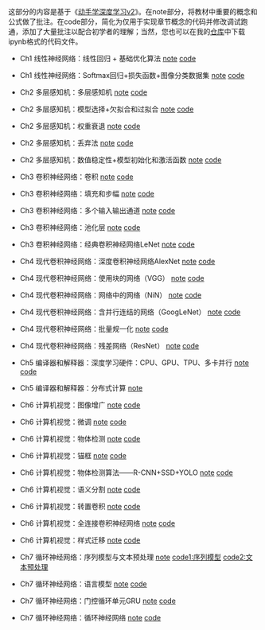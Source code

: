 这部分的内容是基于《[动手学深度学习v2](https://zh-v2.d2l.ai/)》。在note部分，将教材中重要的概念和公式做了批注。在code部分，简化为仅用于实现章节概念的代码并修改调试跑通，添加了大量批注以配合初学者的理解；当然，您也可以在我的[仓库](https://github.com/samuelssj123/samuelssj123.github.io/tree/main/contents/DEEPLEARNING/code)中下载ipynb格式的代码文件。

- Ch1 线性神经网络：线性回归 + 基础优化算法 [note](https://mailbnueducn-my.sharepoint.com/:b:/g/personal/sjs_mail_bnu_edu_cn/EfLnz4isGJ9LhDAHSfiTQLMBtEFiefaTPLDL699VnVP88w?e=Jb27z4) [code](https://samuelssj123.github.io/contents/DEEPLEARNING/DeepLearning(1).html)
  
- Ch1 线性神经网络：Softmax回归+损失函数+图像分类数据集 [note](https://mailbnueducn-my.sharepoint.com/:b:/g/personal/sjs_mail_bnu_edu_cn/EaR9FKhTZaFAsMchoB1de1wBrbFFsYFhEQnQ4OtCF6JKKw?e=IVfxrD) [code](https://samuelssj123.github.io/contents/DEEPLEARNING/DeepLearning(2).html)

- Ch2 多层感知机：多层感知机 [note](https://mailbnueducn-my.sharepoint.com/:b:/g/personal/sjs_mail_bnu_edu_cn/EVkg6ByoFMFPsvce9YUhsaIBIXjX0npVR3SoLsqke9YDXA?e=G34GHb) [code](https://samuelssj123.github.io/contents/DEEPLEARNING/DeepLearning(3).html)

- Ch2 多层感知机：模型选择+欠拟合和过拟合 [note](https://mailbnueducn-my.sharepoint.com/:b:/g/personal/sjs_mail_bnu_edu_cn/EYaNQODkqxtGnRAJ87ofvkoBhee-BJBhTjDU0Brod_U-vg?e=X8EW47)  [code](https://samuelssj123.github.io/contents/DEEPLEARNING/DeepLearning(4).html)

- Ch2 多层感知机：权重衰退 [note](https://mailbnueducn-my.sharepoint.com/:b:/g/personal/sjs_mail_bnu_edu_cn/Edd1_agwqkVIg-jhtmdKaB4BfqHzxlIbIpmJex0TjkOchA?e=k1hpeV)  [code](https://samuelssj123.github.io/contents/DEEPLEARNING/DeepLearning(5).html)

- Ch2 多层感知机：丢弃法 [note](https://mailbnueducn-my.sharepoint.com/:b:/g/personal/sjs_mail_bnu_edu_cn/EUl3KAraXnZPmJnvDEB27lUBTRJ2kXkAzpvgd19NUQumJQ?e=bhB2r8)  [code](https://samuelssj123.github.io/contents/DEEPLEARNING/DeepLearning(6).html)

- Ch2 多层感知机：数值稳定性+模型初始化和激活函数 [note](https://mailbnueducn-my.sharepoint.com/:b:/g/personal/sjs_mail_bnu_edu_cn/ES448HmSuedGpmUk5y0rlWIBMlIqqA2gceL0arWW5yPzng?e=ELUvT5) [code](https://samuelssj123.github.io/contents/DEEPLEARNING/DeepLearning(7).html)

- Ch3 卷积神经网络：卷积 [note](https://mailbnueducn-my.sharepoint.com/:b:/g/personal/sjs_mail_bnu_edu_cn/Edjcka1qCTFNgeqeaRp1nhwB1ibiXZDWa1IQmA_yHYyvng?e=R6dsSB) [code](https://samuelssj123.github.io/contents/DEEPLEARNING/DeepLearning(8).html)

- Ch3 卷积神经网络：填充和步幅 [note](https://mailbnueducn-my.sharepoint.com/:b:/g/personal/sjs_mail_bnu_edu_cn/EaKrOP1mBLJOtg6VgLv79iUBQCUMKwna-xiObe3IHopV6A?e=zqs4B1) [code](https://samuelssj123.github.io/contents/DEEPLEARNING/DeepLearning(9).html)

- Ch3 卷积神经网络：多个输入输出通道 [note](https://mailbnueducn-my.sharepoint.com/:b:/g/personal/sjs_mail_bnu_edu_cn/Ee65PhaS2OhFrj4qqY_zvZwBwXO7VFCe5K9jO71iw9e4Jg?e=EaW9Da) [code](https://samuelssj123.github.io/contents/DEEPLEARNING/DeepLearning(10).html)

- Ch3 卷积神经网络：池化层 [note](https://mailbnueducn-my.sharepoint.com/:b:/g/personal/sjs_mail_bnu_edu_cn/EaZ3uHG_d8dBikaFY6MMeoYBbf2MGbAHu3-KGp134fGUfw?e=4MFV36) [code](https://samuelssj123.github.io/contents/DEEPLEARNING/DeepLearning(11).html)

- Ch3 卷积神经网络：经典卷积神经网络LeNet [note](https://mailbnueducn-my.sharepoint.com/:b:/g/personal/sjs_mail_bnu_edu_cn/EX0Dlb-JKpVFtAsBx40k_YwBY5AQoLl49fZVb8geKYPt9g?e=hXPReu) [code](https://samuelssj123.github.io/contents/DEEPLEARNING/DeepLearning(12).html)
 
- Ch4 现代卷积神经网络：深度卷积神经网络AlexNet [note](https://mailbnueducn-my.sharepoint.com/:b:/g/personal/sjs_mail_bnu_edu_cn/EesU8zLJF_RKvtA1jm6YTdkB3Id42-Kj182BG71tLBbQ_g?e=Hvm9qf) [code](https://samuelssj123.github.io/contents/DEEPLEARNING/DeepLearning(13).html)

- Ch4 现代卷积神经网络：使用块的网络（VGG） [note](https://mailbnueducn-my.sharepoint.com/:b:/g/personal/sjs_mail_bnu_edu_cn/ETfUWHvle3BFoYbb2Qxd0noBrnDEdYKXmFTbv6Z1eg5JIg?e=jks0Ql) [code](https://samuelssj123.github.io/contents/DEEPLEARNING/DeepLearning(14).html)

- Ch4 现代卷积神经网络：网络中的网络（NiN） [note](https://mailbnueducn-my.sharepoint.com/:b:/g/personal/sjs_mail_bnu_edu_cn/EX_1cxN8fYdHkShZQgCeYFIBJBaWLaSrdOAK63J_X9I0xg?e=brj6bW) [code](https://samuelssj123.github.io/contents/DEEPLEARNING/DeepLearning(15).html)

- Ch4 现代卷积神经网络：含并行连结的网络（GoogLeNet） [note](https://mailbnueducn-my.sharepoint.com/:b:/g/personal/sjs_mail_bnu_edu_cn/EV0HKqpmfERDijFo-xx_05AB1KCatC4EcwdZ5WzhK20DLQ?e=bEHyVR) [code](https://samuelssj123.github.io/contents/DEEPLEARNING/DeepLearning(16).html)

- Ch4 现代卷积神经网络：批量规一化 [note](https://mailbnueducn-my.sharepoint.com/:b:/g/personal/sjs_mail_bnu_edu_cn/EYSPKU2qesxGgU4YPlKEAcsBdDya-6PNkWHh9_GO1ajuWQ?e=G2MWIc) [code](https://samuelssj123.github.io/contents/DEEPLEARNING/DeepLearning(17).html)

- Ch4 现代卷积神经网络：残差网络（ResNet） [note](https://mailbnueducn-my.sharepoint.com/:b:/g/personal/sjs_mail_bnu_edu_cn/ETHPZCN07x9ArHMXVJGC48ABsxub77PwQwIdI6IZqKXvWA?e=QI33KA) [code](https://samuelssj123.github.io/contents/DEEPLEARNING/DeepLearning(18).html)

- Ch5 编译器和解释器：深度学习硬件：CPU、GPU、TPU、多卡并行 [note](https://mailbnueducn-my.sharepoint.com/:b:/g/personal/sjs_mail_bnu_edu_cn/EUb2aYda3cNDiokk1MnquYoBoTODv8QOUIEjDmTHOYSoFQ?e=Frx17C) [code](https://samuelssj123.github.io/contents/DEEPLEARNING/DeepLearning(19).html)

- Ch5 编译器和解释器：分布式计算 [note](https://mailbnueducn-my.sharepoint.com/:b:/g/personal/sjs_mail_bnu_edu_cn/EZkigCL8gbtFs9CRaxC3WGcBxvJ9nGO-GdbnC-kwfrh3Mw?e=lsekgS)

- Ch6 计算机视觉：图像增广 [note](https://mailbnueducn-my.sharepoint.com/:b:/g/personal/sjs_mail_bnu_edu_cn/EZNn5jiYkJJOn6nKSS5FmRYBoCrEU7qTD-YdQ1MCfY6LCg?e=RbkLFu) [code](https://samuelssj123.github.io/contents/DEEPLEARNING/DeepLearning(21).html)

- Ch6 计算机视觉：微调 [note](https://mailbnueducn-my.sharepoint.com/:b:/g/personal/sjs_mail_bnu_edu_cn/EZyjf5p04lNHo9b5A4mopyYBtfwzXqEFub90DwqID60aVw?e=xDeuXX) [code](https://samuelssj123.github.io/contents/DEEPLEARNING/DeepLearning(22).html)

- Ch6 计算机视觉：物体检测 [note](https://mailbnueducn-my.sharepoint.com/:b:/g/personal/sjs_mail_bnu_edu_cn/EcHt32sPwMNMhFbibFAO3pABiJSOX9XqtzbiPg8xXxQEvQ?e=3oIWId) [code](https://samuelssj123.github.io/contents/DEEPLEARNING/DeepLearning(23).html)

- Ch6 计算机视觉：锚框 [note](https://mailbnueducn-my.sharepoint.com/:b:/g/personal/sjs_mail_bnu_edu_cn/EbFnwHBSBzlFsGobaT9UYKgBhyHUCBXi2n7Mf-UwkGsiNw?e=bIa6p0) [code](https://samuelssj123.github.io/contents/DEEPLEARNING/DeepLearning(24).html)

- Ch6 计算机视觉：物体检测算法——R-CNN+SSD+YOLO [note](https://mailbnueducn-my.sharepoint.com/:b:/g/personal/sjs_mail_bnu_edu_cn/EeUR3B9E5gpPg6JazSoJHGQBG_7k4J4OEe5J6G1H7guvvA?e=4YhCRU) [code](https://samuelssj123.github.io/contents/DEEPLEARNING/DeepLearning(25).html)

- Ch6 计算机视觉：语义分割 [note](https://mailbnueducn-my.sharepoint.com/:b:/g/personal/sjs_mail_bnu_edu_cn/EclrLYWZAv9LhVzTs9kXYdABb-sJ0y-11ikkJTcAoSk0hg?e=S187Hc) [code](https://samuelssj123.github.io/contents/DEEPLEARNING/DeepLearning(26).html)

- Ch6 计算机视觉：转置卷积 [note](https://mailbnueducn-my.sharepoint.com/:b:/g/personal/sjs_mail_bnu_edu_cn/EVOv8HYvX6RLkiI6FarfEIgB-ig9CY2Il164VPFS6VH0EA?e=5NcOL6) [code](https://samuelssj123.github.io/contents/DEEPLEARNING/DeepLearning(27).html)

- Ch6 计算机视觉：全连接卷积神经网络 [note](https://mailbnueducn-my.sharepoint.com/:b:/g/personal/sjs_mail_bnu_edu_cn/EXiEhUdQuXlNvsuqIUUNI0oBiuapuTeyAp109BhhjbAIHg?e=OEB26F) [code](https://samuelssj123.github.io/contents/DEEPLEARNING/DeepLearning(28).html)

- Ch6 计算机视觉：样式迁移 [note](https://mailbnueducn-my.sharepoint.com/:b:/g/personal/sjs_mail_bnu_edu_cn/ESfST4f10NNBsFgbvqHRrEQBUV9ml7y0IyaMN1yYKhMxyQ?e=18rgIh) [code](https://samuelssj123.github.io/contents/DEEPLEARNING/DeepLearning(29).html)

- Ch7 循环神经网络：序列模型与文本预处理 [note](https://mailbnueducn-my.sharepoint.com/:b:/g/personal/sjs_mail_bnu_edu_cn/EUqOBd7FuKFEiHH0KaymijYBsewPX35xvhjh8hTNBwmJHA?e=PkvHQk) [code1:序列模型](https://samuelssj123.github.io/contents/DEEPLEARNING/DeepLearning(30).html) [code2:文本预处理](https://samuelssj123.github.io/contents/DEEPLEARNING/DeepLearning(31).html)

- Ch7 循环神经网络：语言模型 [note](https://mailbnueducn-my.sharepoint.com/:b:/g/personal/sjs_mail_bnu_edu_cn/EUgT3_fGmedDsxHWSLqcAz8BmoPRbJPX0uME6i6macb94w?e=BBdhus) [code](https://samuelssj123.github.io/contents/DEEPLEARNING/DeepLearning(32).html)

- Ch7 循环神经网络：门控循环单元GRU [note](https://mailbnueducn-my.sharepoint.com/:b:/g/personal/sjs_mail_bnu_edu_cn/EWtd9ba4fkNDu2RQr77lAJkB3507h1dh83QG4S5RungSlw?e=9OZfGB) [code](https://samuelssj123.github.io/contents/DEEPLEARNING/DeepLearning(33).html)

- Ch7 循环神经网络：循环神经网络 [note](https://mailbnueducn-my.sharepoint.com/:b:/g/personal/sjs_mail_bnu_edu_cn/EQMlZxIkV5VLq1L8BRRn3qgBkDN7l5mmyUgNrtmPJAmjXw?e=a3Za7H) [code](https://samuelssj123.github.io/contents/DEEPLEARNING/DeepLearning(33).html) 


